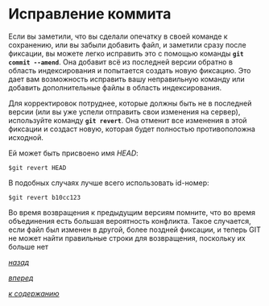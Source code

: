 # Исправление коммита

Если вы заметили, что вы сделали опечатку в своей команде к сохранению, или вы забыли добавить файл, и заметили сразу после фиксации, вы можете легко исправить это с помощью команды **`git commit --amend`**. Она добавит всё из последней версии обратно в область индексирования и попытается создать новую фиксацию. Это дает вам возможность исправить вашу неправильную команду или добавить дополнительные файлы в область индексирования.

Для корректировок потруднее, которые должны быть не в последней версии (или вы уже успели отправить свои изменения на сервер), используйте команду **`git revert`**. Она отменит все изменения в этой фиксации и создаст новую, которая будет полностью противоположна исходной.

Ей может быть присвоено имя *HEAD*:

```text
$git revert HEAD
```

В подобных случаях лучше всего использовать id-номер:

```text
$git revert b10cc123
```

Во время возвращения к предыдущим версиям помните, что во время объединения есть большая вероятность конфликта. Такое случается, если файл был изменен в другой, более поздней фиксации, и теперь GIT не может найти правильные строки для возвращения, поскольку их больше нет

[*назад*](05_2.md)

[*вперед*](05_4.md)

[*к содержанию*](README.md)
